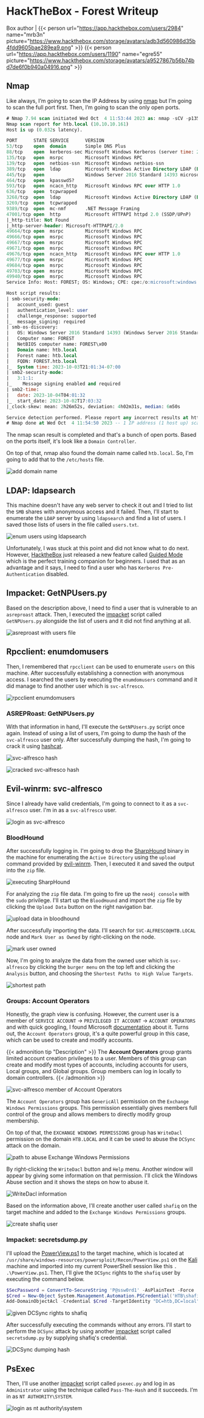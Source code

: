 # HackTheBox - Forest Writeup


Box author | {{< person url="https://app.hackthebox.com/users/2984" name="mrb3n" picture="https://www.hackthebox.com/storage/avatars/adb3d560986d35b4fdd9605bae289ea9.png" >}} {{< person url="https://app.hackthebox.com/users/1190" name="egre55" picture="https://www.hackthebox.com/storage/avatars/a9527867b56b74bd7de6f0b940a04916.png" >}}

<!--more-->

## Nmap
Like always, I’m going to scan the IP Address by using [nmap](https://nmap.org/) but I’m going to scan the full port first. Then, I’m going to scan the only open ports.

```sql
# Nmap 7.94 scan initiated Wed Oct  4 11:53:44 2023 as: nmap -sCV -p135,139,3268,3269,389,445,464,47001,49664,49666,49667,49671,49676,49677,49684,49703,49940,53,593,636,88,9389 -oN nmap/forest 10.10.10.161
Nmap scan report for htb.local (10.10.10.161)
Host is up (0.032s latency).

PORT      STATE SERVICE      VERSION
53/tcp    open  domain       Simple DNS Plus
88/tcp    open  kerberos-sec Microsoft Windows Kerberos (server time: 2023-10-04 04:00:42Z)
135/tcp   open  msrpc        Microsoft Windows RPC
139/tcp   open  netbios-ssn  Microsoft Windows netbios-ssn
389/tcp   open  ldap         Microsoft Windows Active Directory LDAP (Domain: htb.local, Site: Default-First-Site-Name)
445/tcp   open               Windows Server 2016 Standard 14393 microsoft-ds (workgroup: HTB)
464/tcp   open  kpasswd5?
593/tcp   open  ncacn_http   Microsoft Windows RPC over HTTP 1.0
636/tcp   open  tcpwrapped
3268/tcp  open  ldap         Microsoft Windows Active Directory LDAP (Domain: htb.local, Site: Default-First-Site-Name)
3269/tcp  open  tcpwrapped
9389/tcp  open  mc-nmf       .NET Message Framing
47001/tcp open  http         Microsoft HTTPAPI httpd 2.0 (SSDP/UPnP)
|_http-title: Not Found
|_http-server-header: Microsoft-HTTPAPI/2.0
49664/tcp open  msrpc        Microsoft Windows RPC
49666/tcp open  msrpc        Microsoft Windows RPC
49667/tcp open  msrpc        Microsoft Windows RPC
49671/tcp open  msrpc        Microsoft Windows RPC
49676/tcp open  ncacn_http   Microsoft Windows RPC over HTTP 1.0
49677/tcp open  msrpc        Microsoft Windows RPC
49684/tcp open  msrpc        Microsoft Windows RPC
49703/tcp open  msrpc        Microsoft Windows RPC
49940/tcp open  msrpc        Microsoft Windows RPC
Service Info: Host: FOREST; OS: Windows; CPE: cpe:/o:microsoft:windows

Host script results:
| smb-security-mode: 
|   account_used: guest
|   authentication_level: user
|   challenge_response: supported
|_  message_signing: required
| smb-os-discovery: 
|   OS: Windows Server 2016 Standard 14393 (Windows Server 2016 Standard 6.3)
|   Computer name: FOREST
|   NetBIOS computer name: FOREST\x00
|   Domain name: htb.local
|   Forest name: htb.local
|   FQDN: FOREST.htb.local
|_  System time: 2023-10-03T21:01:34-07:00
| smb2-security-mode: 
|   3:1:1: 
|_    Message signing enabled and required
| smb2-time: 
|   date: 2023-10-04T04:01:32
|_  start_date: 2023-10-02T17:03:32
|_clock-skew: mean: 2h26m52s, deviation: 4h02m31s, median: 6m50s

Service detection performed. Please report any incorrect results at https://nmap.org/submit/ .
# Nmap done at Wed Oct  4 11:54:50 2023 -- 1 IP address (1 host up) scanned in 66.48 seconds
```

The nmap scan result is completed and that's a bunch of open ports. Based on the ports itself, it's look like a `Domain Controller`.

On top of that, nmap also found the domain name called `htb.local`. So, I'm going to add that to the `/etc/hosts` file.

![add domain name](add-domain-name.png "add domain name")

## LDAP: ldapsearch
This machine doesn't have any web server to check it out and I tried to list the `SMB` shares with anonymous access and it failed. Then, I'll start to enumerate the `LDAP` server by using `ldapsearch` and find a list of users. I saved those lists of users in the file called `users.txt`. 

![enum users using ldapsearch](enum-users-using-ldapsearch.png "enum users using ldapsearch")

Unfortunately, I was stuck at this point and did not know what to do next. However, [HacktheBox](https://www.hackthebox.com/) just released a new feature called [Guided Mode](https://www.hackthebox.com/blog/guided-mode) which is the perfect training companion for beginners. I used that as an advantage and it says, I need to find a user who has `Kerberos Pre-Authentication` disabled.

## Impacket: GetNPUsers.py
Based on the description above, I need to find a user that is vulnerable to an `asreproast` attack. Then, I executed the [impacket](https://github.com/fortra/impacket) script called `GetNPUsers.py` alongside the list of users and it did not find anything at all.

![asreproast with users file](asreproast-against-users-file.png "asreproast with users file")

## Rpcclient: enumdomusers
Then, I remembered that `rpcclient` can be used to enumerate `users` on this machine. After successfully establishing a connection with anonymous access. I searched the users by executing the `enumdomusers` command and it did manage to find another user which is `svc-alfresco`.

![rpcclient enumdomusers](rpcclient-enumdomusers.png "rpcclient enumdomusers")

### ASREPRoast: GetNPUsers.py
With that information in hand, I'll execute the `GetNPUsers.py` script once again. Instead of using a list of users, I'm going to dump the hash of the `svc-alfresco` user only. After successfully dumping the hash, I'm going to crack it using [hashcat](https://hashcat.net/hashcat/).

![svc-alfresco hash](svc-alfresco-hash.png "svc-alfresco hash")

![cracked svc-alfresco hash](cracked-svc-alfresco-hash.png "cracked svc-alfresco hash")

## Evil-winrm: svc-alfresco
Since I already have valid credentials, I'm going to connect to it as a `svc-alfresco` user. I'm in as a `svc-alfresco` user.

![login as svc-alfresco](login-as-svc-alfresco.png "login as svc-alfresco")

### BloodHound
After successfully logging in. I'm going to drop the [SharpHound](https://github.com/Flangvik/SharpCollection) binary in the machine for enumerating the `Active Directory` using the `upload` command provided by [evil-winrm](https://github.com/Hackplayers/evil-winrm). Then, I executed it and saved the output into the `zip` file.

![executing SharpHound](executing-SharpHound.png "executing SharpHound")

For analyzing the `zip` file data. I'm going to fire up the `neo4j console` with the `sudo` privilege. I'll start up the `BloodHound` and import the `zip` file by clicking the `Upload Data` button on the right navigation bar.

![upload data in bloodhound](upload-data-in-bloodhound.png "upload data in bloodhound")

After successfully importing the data. I'll search for `SVC-ALFRESCO@HTB.LOCAL` node and `Mark User as Owned` by right-clicking on the node.

![mark user owned](mark-user-owned.png "mark user owned")

Now, I'm going to analyze the data from the owned user which is `svc-alfresco` by clicking the `burger menu` on the top left and clicking the `Analysis` button, and choosing the `Shortest Paths to High Value Targets`.

![shortest path](shortest-path.png "shortest path")

### Groups: Account Operators

Honestly, the graph view is confusing. However, the current user is a member of `SERVICE ACCOUNT` -> `PRIVILEGED IT ACCOUNT` -> `ACCOUNT OPERATORS` and with quick googling, I found Microsoft [documentation](https://learn.microsoft.com/en-us/windows-server/identity/ad-ds/manage/understand-security-groups#account-operators) about it. Turns out, the `Account Operators` group, it's a quite powerful group in this case, which can be used to create and modify accounts.

{{< admonition tip "Description" >}}
The **Account Operators** group grants limited account creation privileges to a user. Members of this group can create and modify most types of accounts, including accounts for users, Local groups, and Global groups. Group members can log in locally to domain controllers.
{{< /admonition >}}

![svc-alfresco member of Account Operators](svc-alfresco-member-of-Account-Operators.png "svc-alfresco member of Account Operators")


The `Account Operators` group has `GenericAll` permission on the `Exchange Windows Permissions` groups. This permission essentially gives members full control of the group and allows members to directly modify group membership.

On top of that, the `EXCHANGE WINDOWS PERMISSIONS` group has `WriteDacl` permission on the domain `HTB.LOCAL` and it can be used to abuse the `DCSync` attack on the domain.

![path to abuse Exchange Windows Permissions](path-to-abuse-Exchange-Windows-Permissions.png "path to abuse Exchange Windows Permissions")

By right-clicking the `WriteDacl` button and `Help` menu. Another window will appear by giving some information on that permission. I'll click the Windows Abuse section and it shows the steps on how to abuse it.

![WriteDacl information](WriteDacl-information.png "WriteDacl information")

Based on the information above, I'll create another user called `shafiq` on the target machine and added to the `Exchange Windows Permissions` groups.

![create shafiq user](create-another-user-called-shafiq.png "create shafiq user")

### Impacket: secretsdump.py

I'll upload the [PowerView.ps1](https://raw.githubusercontent.com/PowerShellMafia/PowerSploit/master/Recon/PowerView.ps1) to the target machine, which is located at `/usr/share/windows-resources/powersploit/Recon/PowerView.ps1` on the [Kali](https://www.kali.org/) machine and imported into my current PowerShell session like this `. .\PowerView.ps1`. Then, I'll give the `DCSync` rights to the `shafiq` user by executing the command below.

```powershell
$SecPassword = ConvertTo-SecureString 'P@ssw0rd1' -AsPlainText -Force
$Cred = New-Object System.Management.Automation.PSCredential('HTB\shafiq', $SecPassword)
Add-DomainObjectAcl -Credential $Cred -TargetIdentity "DC=htb,DC=local" -PrincipalIdentity shafiq -Rights DCSync
```

![given DCSync rights to shafiq](given-DCSync-rights-to-shafiq.png "given DCSync rights to shafiq")

After successfully executing the commands without any errors. I'll start to perform the `DCSync` attack by using another [impacket](https://github.com/fortra/impacket) script called `secretsdump.py` by supplying shafiq's credential.

![DCSync dumping hash](DCSync-dumping-hash.png "DCSync dumping hash")

## PsExec

Then, I'll use another [impacket](https://github.com/fortra/impacket) script called `psexec.py` and log in as `Administrator` using the technique called `Pass-The-Hash` and it succeeds. I’m in as `NT AUTHORITY\SYSTEM`.

![login as nt authority\system](psexec-administrator.png "login as nt authority\system")
